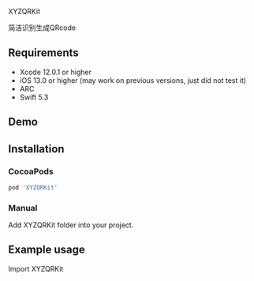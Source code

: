 XYZQRKit

简洁识别生成QRcode



## Requirements
* Xcode 12.0.1 or higher
* iOS 13.0 or higher (may work on previous versions, just did not test it)
* ARC
* Swift 5.3

## Demo



## Installation

### CocoaPods

``` ruby
pod 'XYZQRKit'
```

### Manual

Add XYZQRKit folder into your project.

## Example usage
Import XYZQRKit

